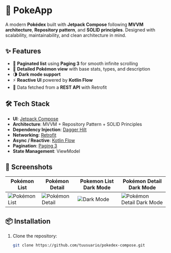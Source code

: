 # 📱 PokeApp

A modern **Pokédex** built with **Jetpack Compose** following **MVVM architecture**, **Repository pattern**, and **SOLID principles**. Designed with scalability, maintainability, and clean architecture in mind.

## ✨ Features

- 📜 **Paginated list** using **Paging 3** for smooth infinite scrolling  
- 📄 **Detailed Pokémon view** with base stats, types, and description
- 🌗 **Dark mode support**  
- ⚡ **Reactive UI** powered by **Kotlin Flow**  
- 📶 Data fetched from a **REST API** with Retrofit  

## 🛠 Tech Stack

- **UI**: [Jetpack Compose](https://developer.android.com/jetpack/compose)  
- **Architecture**: MVVM + Repository Pattern + SOLID Principles  
- **Dependency Injection**: [Dagger Hilt](https://dagger.dev/hilt/)  
- **Networking**: [Retrofit](https://square.github.io/retrofit/)  
- **Async / Reactive**: [Kotlin Flow](https://developer.android.com/kotlin/flow)  
- **Pagination**: [Paging 3](https://developer.android.com/topic/libraries/architecture/paging/v3-overview)  
- **State Management**: ViewModel  

## 📸 Screenshots

| Pokémon List                                              | Pokémon Detail                                         | Pokemon List Dark Mode                                             | Pokémon Detail Dark Mode                               |
|-----------------------------------------------------------|-------------------------------------------------------|-------------------------------------------------------|-------------------------------------------------------|
| ![Pokémon List](https://i.imgur.com/RJZko0L.jpg)          | ![Pokémon Detail](https://i.imgur.com/zy5jfU5.jpg)    | ![Dark Mode](https://i.imgur.com/d35rqtf.jpg)         | ![Pokémon Detail Dark Mode](https://imgur.com/OHIbW7v.jpg) |

## 📦 Installation

1. Clone the repository:
   ```bash
   git clone https://github.com/tuusuario/pokedex-compose.git
